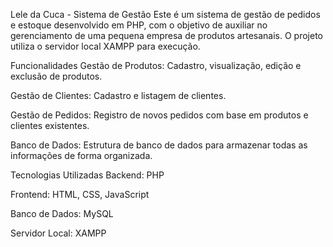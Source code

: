 Lele da Cuca - Sistema de Gestão
Este é um sistema de gestão de pedidos e estoque desenvolvido em PHP, com o objetivo de auxiliar no gerenciamento de uma pequena empresa de produtos artesanais. O projeto utiliza o servidor local XAMPP para execução.

Funcionalidades
Gestão de Produtos: Cadastro, visualização, edição e exclusão de produtos.

Gestão de Clientes: Cadastro e listagem de clientes.

Gestão de Pedidos: Registro de novos pedidos com base em produtos e clientes existentes.

Banco de Dados: Estrutura de banco de dados para armazenar todas as informações de forma organizada.

Tecnologias Utilizadas
Backend: PHP

Frontend: HTML, CSS, JavaScript

Banco de Dados: MySQL

Servidor Local: XAMPP